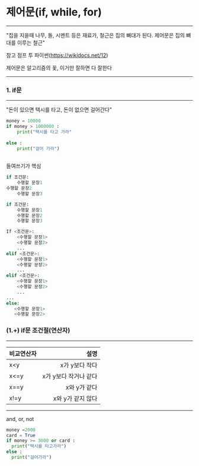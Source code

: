# 제어문(if, while, for)
---

"집을 지을때 나무, 돌, 시멘트 등은 재료가, 철근은 집의 뼈대가 된다. 제어문은 집의 뼈대를 이루는 철근"

참고 점프 투 파이썬(https://wikidocs.net/12)

제어문은 알고리즘의 꽃, 이거만 잘하면 다 잘한다


---


### 1. if문
---
"돈이 있으면 택시를 타고, 돈이 없으면 걸어간다"

```python
money = 10000
if money > 1000000 :
    print("택시를 타고 가라"
    
else : 
    print("걸어 가라")
     
```

들여쓰기가 핵심
```python
if 조건문:
    수행할 문장1
수행할 문장2
    수행할 문장3
```

```python
if 조건문:
    수행할 문장1
    수행할 문장2
    수행할 문장3
```

```python    
If <조건문>:
    <수행할 문장1> 
    <수행할 문장2>
    ...
elif <조건문>:
    <수행할 문장1>
    <수행할 문장2>
    ...
elif <조건문>:
    <수행할 문장1>
    <수행할 문장2>
    ...
...
else:
   <수행할 문장1>
   <수행할 문장2>
```

### (1.+) if문 조건절(연산자)
---
|비교연산자|설명|
|:--- | ---: |
|x<y|x가 y보다 작다|
|x<=y|x가 y보다 작거나 같다|
|x==y|x와 y가 같다|
|x!=y|x와 y가 같지 않다|

---
and, or, not

```python
money =2000
card = True
if money >= 3000 or card :
  print("택시를 타고가라")
else :
  print("걸어가라")
```

